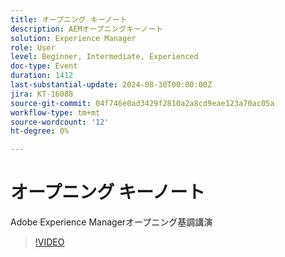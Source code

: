 ```yaml
---
title: オープニング キーノート
description: AEMオープニングキーノート
solution: Experience Manager
role: User
level: Beginner, Intermediate, Experienced
doc-type: Event
duration: 1412
last-substantial-update: 2024-08-30T00:00:00Z
jira: KT-16088
source-git-commit: 04f746e0ad3429f2810a2a8cd9eae123a70ac05a
workflow-type: tm+mt
source-wordcount: '12'
ht-degree: 0%

---
```



# オープニング キーノート

Adobe Experience Managerオープニング基調講演

>[!VIDEO](https://video.tv.adobe.com/v/3433161/?learn=on)

